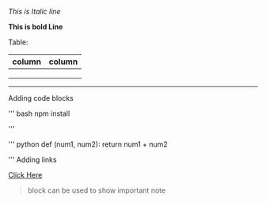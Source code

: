 *This is Italic line*

__This is bold  Line__

Table:

|column|column|
|------|------|
|      |      |
|      |      |
|      |      |
---------------


Adding code blocks

''' bash
  npm install

'''

''' python
  def (num1, num2):
    return num1 + num2

'''
Adding links

[Click Here](http.google.com "Google address")

>block can be used to show important note
